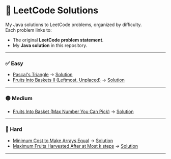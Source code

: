 # 📝 LeetCode Solutions

My Java solutions to LeetCode problems, organized by difficulty.  
Each problem links to:
- The original **LeetCode problem statement**.
- My **Java solution** in this repository.

---

### ✅ Easy
- [Pascal's Triangle](https://leetcode.com/problems/pascals-triangle/) → [Solution](easy/PascalsTriangle.java)
- [Fruits Into Baskets II (Leftmost, Unplaced)](https://leetcode.com/problems/fruits-into-baskets-ii/) → [Solution](easy/Fruits_in_baskets_ii.java)

---

### 🟡 Medium
- [Fruits Into Basket (Max Number You Can Pick)](https://leetcode.com/problems/fruit-into-baskets/) → [Solution](medium/BasketFruits.java)
---

### 🔴 Hard
- [Minimum Cost to Make Arrays Equal](https://leetcode.com/problems/rearranging-fruits/) → [Solution](hard/Rearranging_fruits.java)
- [Maximum Fruits Harvested After at Most k steps](https://leetcode.com/problems/maximum-fruits-harvested-after-at-most-k-steps/) → [Solution](hard/LC2016_MaxFruits.java)

---

